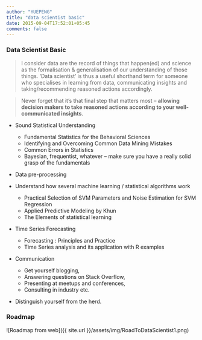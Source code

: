 ```yaml
---
author: "YUEPENG"
title: "data scientist basic"
date: 2015-09-04T17:52:01+05:45
comments: false
---
```


### Data Scientist Basic

> I consider data are the record of things that happen(ed) and science as the formalisation & generalisation of our understanding of those things. ‘Data scientist’ is thus a useful shorthand term for someone who specialises in learning from data, communicating insights and taking/recommending reasoned actions accordingly.

> Never forget that it’s that final step that matters most – **allowing decision makers to take reasoned actions according to your well-communicated insights**.

* Sound Statistical Understanding
	* Fundamental Statistics for the Behavioral Sciences
	* Identifying and Overcoming Common Data Mining Mistakes
	* Common Errors in Statistics
	* Bayesian, frequentist, whatever – make sure you have a really solid grasp of the fundamentals


* Data pre-processing

* Understand how several machine learning / statistical algorithms work
	* Practical Selection of SVM Parameters and Noise Estimation for SVM Regression
	* Applied Predictive Modeling by Khun
	* The Elements of statistical learning


* Time Series Forecasting
	* Forecasting :  Principles and Practice 
	* Time Series analysis and its application with R examples

* Communication
	* Get yourself blogging, 
	* Answering questions on Stack Overflow, 
	* Presenting at meetups and conferences, 
	* Consulting in industry etc. 

* Distinguish yourself from the herd.


### Roadmap

![Roadmap from web]({{ site.url }}/assets/img/RoadToDataScientist1.png)






